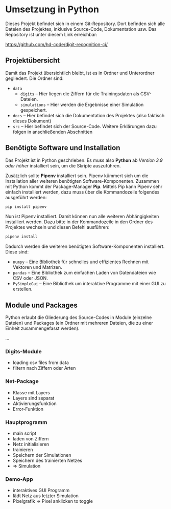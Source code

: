 # Umsetzung in Python

Dieses Projekt befindet sich in einem Git-Repository. Dort befinden sich alle Dateien des Projektes, inklusive Source-Code, Dokumentation usw. Das Repository ist unter diesem Link erreichbar:

<https://github.com/hd-code/digit-recognition-ci/>

## Projektübersicht

Damit das Projekt übersichtlich bleibt, ist es in Ordner und Unterordner gegliedert. Die Ordner sind:

- `data`
  - `digits` – Hier liegen die Ziffern für die Trainingsdaten als CSV-Dateien.
  - `simulations` – Hier werden die Ergebnisse einer Simulation gespeichert.
- `docs` – Hier befindet sich die Dokumentation des Projektes (also faktisch dieses Dokument)
- `src` – Hier befindet sich der Source-Code. Weitere Erklärungen dazu folgen in anschließenden Abschnitten

## Benötigte Software und Installation

Das Projekt ist in Python geschrieben. Es muss also **Python** ab *Version 3.9 oder höher* installiert sein, um die Skripte auszuführen.

Zusätzlich sollte **Pipenv** installiert sein. Pipenv kümmert sich um die Installation aller weiteren benötigten Software-Komponenten. Zusammen mit Python kommt der Package-Manager **Pip**. Mittels Pip kann Pipenv sehr einfach installiert werden, dazu muss über die Kommandozeile folgendes ausgeführt werden:

```sh
pip install pipenv
```

Nun ist Pipenv installiert. Damit können nun alle weiteren Abhängigkeiten installiert werden. Dazu bitte in der Kommandozeile in den Ordner des Projektes wechseln und diesen Befehl ausführen:

```sh
pipenv install
```

Dadurch werden die weiteren benötigten Software-Komponenten installiert. Diese sind:

- `numpy` – Eine Bibliothek für schnelles und effizientes Rechnen mit Vektoren und Matrizen.
- `pandas` – Eine Bibliothek zum einfachen Laden von Datendateien wie CSV oder JSON.
- `PySimpleGui` – Eine Bibliothek um interaktive Programme mit einer GUI zu erstellen.

## Module und Packages

Python erlaubt die Gliederung des Source-Codes in Module (einzelne Dateien) und Packages (ein Ordner mit mehreren Dateien, die zu einer Einheit zusammengefasst werden).

...




### Digits-Module

- loading csv files from data
- filtern nach Ziffern oder Arten

### Net-Package

- Klasse mit Layers
- Layers sind separat
- Aktivierungsfunktion
- Error-Funktion

### Hauptprogramm

- main script
- laden von Ziffern
- Netz initialisieren
- trainieren
- Speichern der Simulationen
- Speichern des trainierten Netzes
- => Simulation

### Demo-App

- interaktives GUI Programm
- lädt Netz aus letzter Simulation
- Pixelgrafik => Pixel anklicken to toggle
